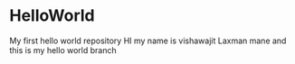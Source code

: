 # HelloWorld
My first hello world repository
HI my name is vishawajit Laxman mane and this is my hello world branch
